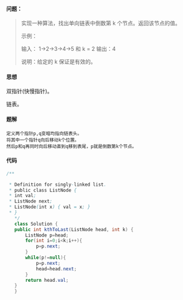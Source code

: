 #### 问题：

>实现一种算法，找出单向链表中倒数第 k 个节点。返回该节点的值。
>
>示例：
>
>输入： 1->2->3->4->5 和 k = 2
>输出：4 
>
>说明：给定的 k 保证是有效的。

#### 思想

双指针(快慢指针)。

链表。

#### 题解

    定义两个指针p,q变暗均指向链表头。
    将其中一个指针q向后移动k个位置。
    然后p和q再同时向后移动直到q移到表尾，p就是倒数第k个节点。

#### 代码

```java
/**

 * Definition for singly-linked list.
 * public class ListNode {
 * int val;
 * ListNode next;
 * ListNode(int x) { val = x; }
 * }
   */
   class Solution {
   public int kthToLast(ListNode head, int k) {
       ListNode p=head;
       for(int i=0;i<k;i++){
           p=p.next;
       }
       while(p!=null){
           p=p.next;
           head=head.next;
       }
       return head.val;
   }
   }
```